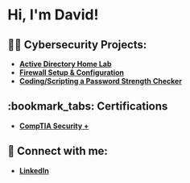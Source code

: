 <h1>Hi, I'm David!</h1>

<h2>👨‍💻 Cybersecurity Projects:</h2>

- <b>[Active Directory Home Lab](https://github.com/da-flores-gh/fixthisurl)</b>
- <b>[Firewall Setup & Configuration](https://github.com/da-flores-gh/fixthisurl)</b>
- <b>[Coding/Scripting a Password Strength Checker](https://github.com/da-flores-gh/fixthisurl)</b>

<h2>:bookmark_tabs: Certifications</h2>

- <b>[CompTIA Security +](https://www.credly.com/badges/522a29a7-5b84-4e5d-a192-67e217cfcb14/public_url)</b>

<h2> 🤳 Connect with me:</h2>

- <b>[LinkedIn](https://linkedin.com/in/da-flores)</b>

<!--
**joshmadakor1/joshmadakor1** is a ✨ _special_ ✨ repository because its `README.md` (this file) appears on your GitHub profile.

Here are some ideas to get you started:

- 🔭 I’m currently working on ...
- 🌱 I’m currently learning ...
- 👯 I’m looking to collaborate on ...
- 🤔 I’m looking for help with ...
- 💬 Ask me about ...
- 📫 How to reach me: ...
- 😄 Pronouns: ...
- ⚡ Fun fact: ...
-->
